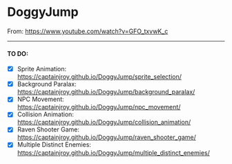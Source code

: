 # DoggyJump
From: https://www.youtube.com/watch?v=GFO_txvwK_c

---
#### TO DO:
- [x] Sprite Animation: https://captainjroy.github.io/DoggyJump/sprite_selection/
- [x] Background Paralax: https://captainjroy.github.io/DoggyJump/background_paralax/
- [x] NPC Movement: https://captainjroy.github.io/DoggyJump/npc_movement/
- [x] Collision Animation: https://captainjroy.github.io/DoggyJump/collision_animation/
- [x] Raven Shooter Game: https://captainjroy.github.io/DoggyJump/raven_shooter_game/
- [x] Multiple Distinct Enemies: https://captainjroy.github.io/DoggyJump/multiple_distinct_enemies/